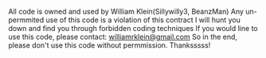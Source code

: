 All code is owned and used by William Klein(Sillywilly3, BeanzMan)
Any un-permmited use of this code is a violation of this contract
I will hunt you down and find you through forbidden coding techniques
If you would line to use this code, please contact: williamrklein@gmail.com
So in the end, please don't use this code without permmission.
Thanksssss!
